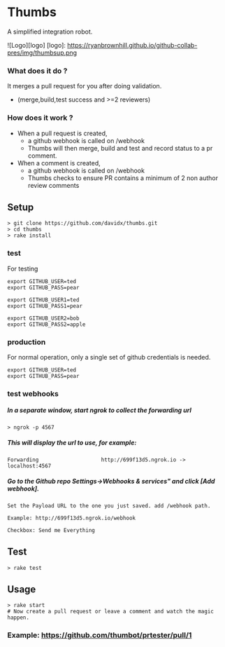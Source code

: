 # Thumbs

A simplified integration robot.

![Logo][logo]
[logo]: https://ryanbrownhill.github.io/github-collab-pres/img/thumbsup.png

### What does it do ?

It merges a pull request for you after doing validation.
 
 * (merge,build,test success and >=2 reviewers)

### How does it work ?

* When a pull request is created, 
    * a github webhook is called on /webhook
    * Thumbs will then merge, build and test and record status to a pr comment.
* When a comment is created,
    * a github webhook is called on /webhook
    * Thumbs checks to ensure PR contains a minimum of 2 non author review comments


## Setup

```
> git clone https://github.com/davidx/thumbs.git
> cd thumbs
> rake install
```
### test
For testing 
```
export GITHUB_USER=ted
export GITHUB_PASS=pear

export GITHUB_USER1=ted
export GITHUB_PASS1=pear

export GITHUB_USER2=bob
export GITHUB_PASS2=apple
```
### production
For normal operation, only a single set of github credentials is needed.
```
export GITHUB_USER=ted
export GITHUB_PASS=pear
```

### test webhooks 
##### In a separate window, start ngrok to collect the forwarding url
```
> ngrok -p 4567
```
##### This will display the url to use, for example:
```
Forwarding                    http://699f13d5.ngrok.io -> localhost:4567        
```

##### Go to the Github repo Settings->Webhooks & services" and click [Add webhook].
    Set the Payload URL to the one you just saved. add /webhook path. 

    Example: http://699f13d5.ngrok.io/webhook

    Checkbox: Send me Everything

## Test
```
> rake test
```
## Usage

```
> rake start
# Now create a pull request or leave a comment and watch the magic happen.
```

### Example: https://github.com/thumbot/prtester/pull/1


